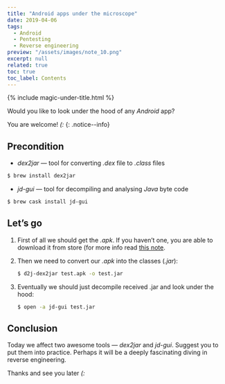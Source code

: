 ```yaml
---
title: "Android apps under the microscope"
date: 2019-04-06
tags:
  - Android
  - Pentesting
  - Reverse engineering
preview: "/assets/images/note_10.png"
excerpt: null
related: true
toc: true
toc_label: Contents
---
```


{% include magic-under-title.html %}

Would you like to look under the hood of any *Android* app?

You are welcome! *(:*
{: .notice--info}

## Precondition

- *dex2jar* — tool for converting *.dex* file to *.class* files

```bash
$ brew install dex2jar
```

- *jd-gui* — tool for decompiling and analysing *Java* byte code

```bash
$ brew cask install jd-gui
```

## Let’s go

1. First of all we should get the *.apk*. If you haven’t one, you are able to download it from store (for more info read [this note](/note-7/).

2. Then we need to convert our *.apk* into the classes (*.jar*):

    ```bash
    $ d2j-dex2jar test.apk -o test.jar
    ```

3. Eventually we should just decompile received .jar and look under the hood:

    ```bash
    $ open -a jd-gui test.jar
    ```

## Conclusion

Today we affect two awesome tools — *dex2jar* and *jd-gui*. Suggest you to put them into practice. Perhaps it will be a deeply fascinating diving in reverse engineering.

Thanks and see you later *(:*
